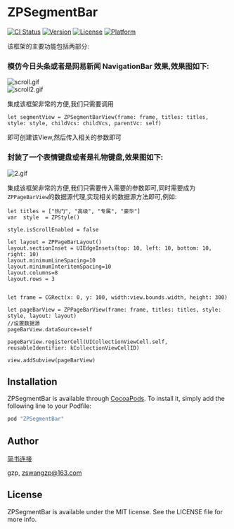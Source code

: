 # ZPSegmentBar

[![CI Status](http://img.shields.io/travis/gzp/ZPSegmentBar.svg?style=flat)](https://travis-ci.org/gzp/ZPSegmentBar)
[![Version](https://img.shields.io/cocoapods/v/ZPSegmentBar.svg?style=flat)](http://cocoapods.org/pods/ZPSegmentBar)
[![License](https://img.shields.io/cocoapods/l/ZPSegmentBar.svg?style=flat)](http://cocoapods.org/pods/ZPSegmentBar)
[![Platform](https://img.shields.io/cocoapods/p/ZPSegmentBar.svg?style=flat)](http://cocoapods.org/pods/ZPSegmentBar)

该框架的主要功能包括两部分:

### 模仿今日头条或者是网易新闻 NavigationBar 效果,效果图如下:
 
![scroll.gif](http://upload-images.jianshu.io/upload_images/1154433-56621400635e2bf0.gif?imageMogr2/auto-orient/strip)                           
![scroll2.gif](http://upload-images.jianshu.io/upload_images/1154433-5e2d81b327126e04.gif?imageMogr2/auto-orient/strip)


 集成该框架非常的方便,我们只需要调用 
 
 ```
 let segmentView = ZPSegmentBarView(frame: frame, titles: titles, style: style, childVcs: childVcs, parentVc: self)
 ``` 
 
 即可创建该View,然后传入相关的参数即可 
 
### 封装了一个表情键盘或者是礼物键盘,效果图如下:
 
![2.gif](http://upload-images.jianshu.io/upload_images/1154433-09d3c6d7b0a93d86.gif?imageMogr2/auto-orient/strip)

集成该框架非常的方便,我们只需要传入需要的参数即可,同时需要成为`ZPPageBarView`的数据源代理,实现相关的数据源方法即可,例如:

```
let titles = ["热门", "高级", "专属", "豪华"]
var  style  = ZPStyle()
   
style.isScrollEnabled = false
   
let layout = ZPPageBarLayout()
layout.sectionInset = UIEdgeInsets(top: 10, left: 10, bottom: 10, right: 10)
layout.minimumLineSpacing=10
layout.minimumInteritemSpacing=10
layout.columns=8
layout.rows = 3
   
   
let frame = CGRect(x: 0, y: 100, width:view.bounds.width, height: 300)
   
let pageBarView = ZPPageBarView(frame: frame, titles: titles, style: style, layout: layout)
//设置数据源
pageBarView.dataSource=self
   
pageBarView.registerCell(UICollectionViewCell.self, reusableIdentifier: kCollectionViewCellID)
   
view.addSubview(pageBarView)

```


## Installation

ZPSegmentBar is available through [CocoaPods](http://cocoapods.org). To install
it, simply add the following line to your Podfile:

```ruby
pod "ZPSegmentBar"
```

## Author
[简书连接](http://www.jianshu.com/u/68bedf0c5c86)

gzp, zswangzp@163.com

## License

ZPSegmentBar is available under the MIT license. See the LICENSE file for more info.


